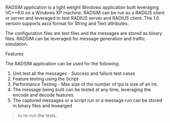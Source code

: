 RADSIM application is a light weight Windows application built leveraging VC++6.0 on a Windows XP machine.
RADSIM can be run as a RADIUS client or server and leveraged to test RADIUS server and RADIUS client.
The 1.0 version supports ascii format for String and Text attributes.

The configuration files are text files and the messages are stored as binary files.
RADSIM can be leveraged for message generation and traffic simulation.

Features

The RADSIM application can be used for the following:
1. Unit test all the messages - Success and failure test cases
2. Feature testing using the Script
3. Performance Testing - Max size of the number of tps is size of an int.
4. The message being built can be tested at any time, leveraging the encode and decode features.
5. The captured messages or a script run or a message run can be stored in binary files and levearged
> to re-run the tests.
